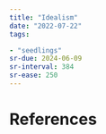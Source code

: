 ```yaml
---
title: "Idealism"
date: "2022-07-22"
tags:

- "seedlings"
sr-due: 2024-06-09
sr-interval: 384
sr-ease: 250
---
```



# References
